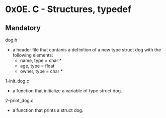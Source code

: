 # 0x0E. C - Structures, typedef

## Mandatory

dog.h

- a header file that contanis a definition of a new type struct dog with the
following elements:
	- name, type = char *
	- age, type = float
	- owner, type = char *

1-init_dog.c

- a function that initialize a variable of type struct dog.

2-print_dog.c

- a function that prints a struct dog.
